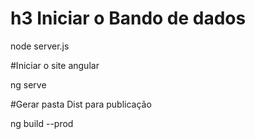 # h3 Iniciar o Bando de dados

node server.js


#Iniciar o site angular

ng serve

#Gerar pasta Dist para publicação

ng build --prod
